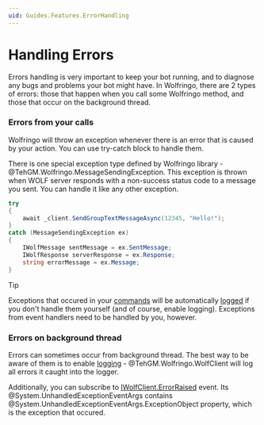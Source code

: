 ```yaml
---
uid: Guides.Features.ErrorHandling
---
```


# Handling Errors
Errors handling is very important to keep your bot running, and to diagnose any bugs and problems your bot might have. In Wolfringo, there are 2 types of errors: those that happen when you call some Wolfringo method, and those that occur on the background thread.

### Errors from your calls
Wolfringo will throw an exception whenever there is an error that is caused by your action. You can use try-catch block to handle them.

There is one special exception type defined by Wolfringo library - @TehGM.Wolfringo.MessageSendingException. This exception is thrown when WOLF server responds with a non-success status code to a message you sent. You can handle it like any other exception.

```csharp
try
{
    await _client.SendGroupTextMessageAsync(12345, "Hello!");
}
catch (MessageSendingException ex)
{
    IWolfMessage sentMessage = ex.SentMessage;
    IWolfResponse serverResponse = ex.Response;
    string errorMessage = ex.Message;
}
```

> [!TIP]
> Exceptions that occured in your [commands](xref:Guides.Commands.Handlers) will be automatically [logged](xref:Guides.Features.Logging) if you don't handle them yourself (and of course, enable logging).
> Exceptions from event handlers need to be handled by you, however.

### Errors on background thread
Errors can sometimes occur from background thread. The best way to be aware of them is to enable [logging](xref:Guides.Features.Logging) - @TehGM.Wolfringo.WolfClient will log all errors it caught into the logger.

Additionally, you can subscribe to [IWolfClient.ErrorRaised](xref:TehGM.Wolfringo.IWolfClient.ErrorRaised) event. Its @System.UnhandledExceptionEventArgs contains @System.UnhandledExceptionEventArgs.ExceptionObject property, which is the exception that occured.